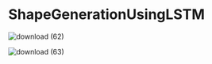 # ShapeGenerationUsingLSTM

![download (62)](https://user-images.githubusercontent.com/20074508/137644214-795810a8-b7ba-4e7e-a67f-f8f87adc3655.png)

![download (63)](https://user-images.githubusercontent.com/20074508/137644221-90b94edb-6700-4e31-b817-e6542dd85872.png)
